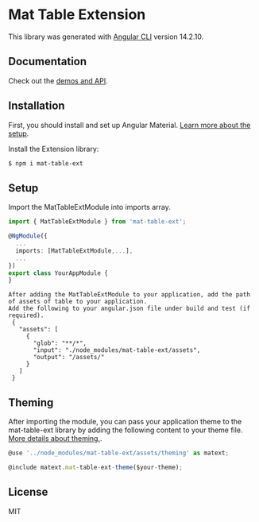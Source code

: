 # Mat Table Extension

This library was generated with [Angular CLI](https://github.com/angular/angular-cli) version 14.2.10.
## Documentation

Check out the [demos and API](https://fastcode-inc.github.io/custom-table-doc).
## Installation

First, you should install and set up Angular Material. [Learn more about the setup](https://material.angular.io/guide/getting-started).

Install the Extension library:

```bash
$ npm i mat-table-ext
```

## Setup

Import the MatTableExtModule into imports array.

```ts
import { MatTableExtModule } from 'mat-table-ext';

@NgModule({
  ...
  imports: [MatTableExtModule,...],
  ...
})
export class YourAppModule {
}
```
```
After adding the MatTableExtModule to your application, add the path of assets of table to your application.
Add the following to your angular.json file under build and test (if required).
 {
   "assets": [
     {
       "glob": "**/*",
       "input": "./node_modules/mat-table-ext/assets",
       "output": "/assets/"
     }
   ]
 }
```
## Theming

After importing the module, you can pass your application theme to the mat-table-ext library by adding the following content to your theme file. [More details about theming.](https://material.angular.io/guide/theming).


```ts
@use '../node_modules/mat-table-ext/assets/theming' as matext;

@include matext.mat-table-ext-theme($your-theme);
```
## License

MIT
